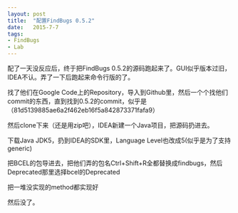 ```yaml
---
layout: post
title:  "配置FindBugs 0.5.2"
date:   2015-7-7
tags:
- FindBugs
- Lab
---
```


配了一天没反应后，终于把FindBugs 0.5.2的源码跑起来了。GUI似乎版本过旧，IDEA不认。弄了一下后跑起来命令行版的了。

找了他们在Google Code上的Repository，导入到Github里，然后一个个找他们commit的东西，直到找到0.5.2的commit，似乎是（81d5139885ae6a2f462eb16f5a842873371fafa9）

然后clone下来（还是用zip吧），IDEA新建一个Java项目，把源码扔进去。

下载Java JDK5，扔到IDEA的SDK里，Language Level也改成5(似乎是为了支持generic)

把BCEL的包导进去，把他们弄的包名Ctrl+Shift+R全都替换成findbugs，然后Deprecated那里选择bcel的Deprecated

把一堆没实现的method都实现好

然后没了。







